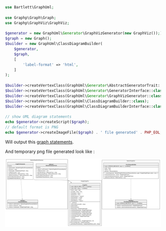 
```php
use Bartlett\GraphUml;

use Graphp\Graph\Graph;
use Graphp\GraphViz\GraphViz;

$generator = new GraphUml\Generator\GraphVizGenerator(new GraphViz()););
$graph = new Graph();
$builder = new GraphUml\ClassDiagramBuilder(
    $generator,
    $graph,
    [
        'label-format' => 'html',
    ]
);

$builder->createVertexClass(GraphUml\Generator\AbstractGeneratorTrait::class);
$builder->createVertexClass(GraphUml\Generator\GeneratorInterface::class);
$builder->createVertexClass(GraphUml\Generator\GraphVizGenerator::class);
$builder->createVertexClass(GraphUml\ClassDiagramBuilder::class);
$builder->createVertexClass(GraphUml\ClassDiagramBuilderInterface::class);

// show UML diagram statements
echo $generator->createScript($graph);
// default format is PNG
echo $generator->createImageFile($graph) . ' file generated' . PHP_EOL;
```

Will output this [graph statements](./multiple_classes.html.gv).

And temporary png file generated look like :

![Multiple Classes UML](./multiple_classes.graphviz.png)

